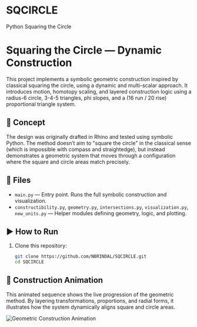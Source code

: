 # SQCIRCLE
Python Squaring the Circle
# Squaring the Circle — Dynamic Construction

This project implements a symbolic geometric construction inspired by classical squaring the circle, using a dynamic and multi-scalar approach. It introduces motion, homotopy scaling, and layered construction logic using a radius-6 circle, 3-4-5 triangles, phi slopes, and a (16 run / 20 rise) proportional triangle system.

## 🧠 Concept

The design was originally drafted in Rhino and tested using symbolic Python. The method doesn’t aim to "square the circle" in the classical sense (which is impossible with compass and straightedge), but instead demonstrates a geometric system that moves through a configuration where the square and circle areas match precisely.

## 📁 Files

- `main.py` — Entry point. Runs the full symbolic construction and visualization.
- `constructibility.py`, `geometry.py`, `intersections.py`, `visualization.py`, `new_units.py` — Helper modules defining geometry, logic, and plotting.

## ▶️ How to Run

1. Clone this repository:
   ```bash
   git clone https://github.com/NBRINDAL/SQCIRCLE.git
   cd SQCIRCLE
## 🔄 Construction Animation

This animated sequence shows the live progression of the geometric method. By layering transformations, proportions, and radial forms, it illustrates how the system dynamically aligns square and circle areas.

![Geometric Construction Animation](geometric_construction_animation.gif)
